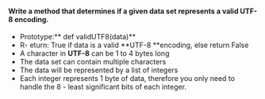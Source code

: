 #### Write a method that determines if a given data set represents a valid UTF-8 encoding.

- Prototype:** def validUTF8(data)**
- R- eturn: True if data is a valid **UTF-8 **encoding, else return False
- A character in **UTF-8** can be 1 to 4 bytes long
- The data set can contain multiple characters
- The data will be represented by a list of integers
- Each integer represents 1 byte of data, therefore you only need to handle the 8 - least significant bits of each integer.